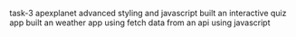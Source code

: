 task-3 apexplanet 
advanced styling and javascript
built an interactive quiz app
built an weather app using fetch data from an api using javascript
